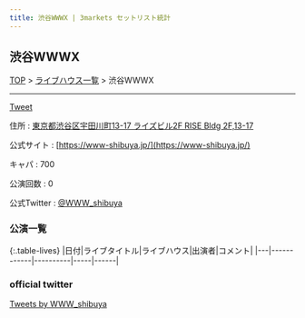 ```yaml
---
title: 渋谷WWWX | 3markets セットリスト統計
---
```

## 渋谷WWWX

[TOP](/setlist/) > [ライブハウス一覧](livehouses.html) > 渋谷WWWX

___

<a href="https://twitter.com/share?ref_src=twsrc%5Etfw" data-text="3markets[ ]セットリスト > 渋谷WWWX" class="twitter-share-button" data-via="3markets" data-hashtags="3markets" data-related="3markets" data-show-count="false">Tweet</a>

住所
:    <a href="https://www.google.co.jp/maps/search/%E6%9D%B1%E4%BA%AC%E9%83%BD%E6%B8%8B%E8%B0%B7%E5%8C%BA%E5%AE%87%E7%94%B0%E5%B7%9D%E7%94%BA13-17%20%E3%83%A9%E3%82%A4%E3%82%BA%E3%83%93%E3%83%AB2F%20RISE%20Bldg%202F%2C13-17" rel="noopener noreferrer" target="_blank">東京都渋谷区宇田川町13-17 ライズビル2F RISE Bldg 2F,13-17</a>

公式サイト
:    [https://www-shibuya.jp/](https://www-shibuya.jp/)

キャパ
:    700

公演回数
: 0


公式Twitter
: <a href="https://twitter.com/WWW_shibuya">@WWW_shibuya</a>


### 公演一覧

{:.table-lives}
|日付|ライブタイトル|ライブハウス|出演者|コメント|
|---|------------|----------|-----|------|




### official twitter

<a class="twitter-timeline" href="https://twitter.com/WWW_shibuya?ref_src=twsrc%5Etfw">Tweets by WWW_shibuya</a> <script async src="https://platform.twitter.com/widgets.js" charset="utf-8"></script>


<script async src="https://platform.twitter.com/widgets.js" charset="utf-8"></script>